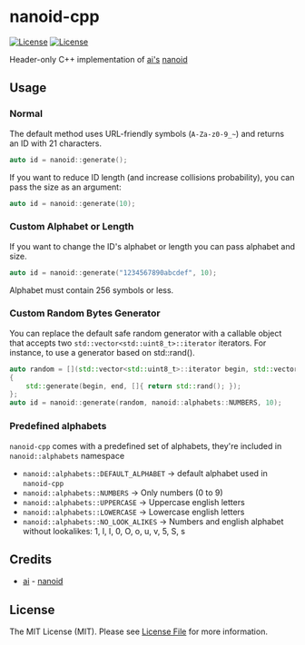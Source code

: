 # nanoid-cpp

[![License](https://img.shields.io/badge/license-MIT%20License-blue.svg)](LICENSE)
[![License](https://img.shields.io/azure-devops/build/alan5142/ecc372ab-377a-498b-8e83-623529e41bba/3)](https://dev.azure.com/alan5142/nanoid-cpp/_build)

Header-only C++ implementation of [ai's](https://github.com/ai) [nanoid](https://github.com/ai/nanoid)

## Usage

### Normal

The default method uses URL-friendly symbols (`A-Za-z0-9_~`) and returns an ID
with 21 characters.

```cpp
auto id = nanoid::generate();
```

If you want to reduce ID length (and increase collisions probability),
you can pass the size as an argument:

```cpp
auto id = nanoid::generate(10);
```

### Custom Alphabet or Length

If you want to change the ID's alphabet or length
you can pass alphabet and size.

```cpp
auto id = nanoid::generate("1234567890abcdef", 10);
```

Alphabet must contain 256 symbols or less.

### Custom Random Bytes Generator

You can replace the default safe random generator with a callable object that accepts two 
`std::vector<std::uint8_t>::iterator` iterators.
For instance, to use a generator based on std::rand().

```cpp
auto random = [](std::vector<std::uint8_t>::iterator begin, std::vector<std::uint8_t>::iterator end)
{
    std::generate(begin, end, []{ return std::rand(); });
};
auto id = nanoid::generate(random, nanoid::alphabets::NUMBERS, 10);
```

### Predefined alphabets
`nanoid-cpp` comes with a predefined set of alphabets, they're included in `nanoid::alphabets` namespace

* `nanoid::alphabets::DEFAULT_ALPHABET` -> default alphabet used in `nanoid-cpp`
* `nanoid::alphabets::NUMBERS` -> Only numbers (0 to 9)
* `nanoid::alphabets::UPPERCASE` -> Uppercase english letters
* `nanoid::alphabets::LOWERCASE` -> Lowercase english letters
* `nanoid::alphabets::NO_LOOK_ALIKES` -> Numbers and english alphabet without lookalikes: 1, l, I, 0, O, o, u, v, 5, S, s

## Credits

- [ai](https://github.com/ai) - [nanoid](https://github.com/ai/nanoid)

## License

The MIT License (MIT). Please see [License File](LICENSE) for more information.
